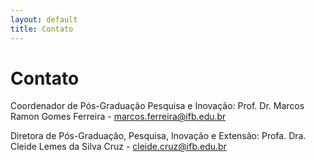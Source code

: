 ```yaml
---
layout: default
title: Contato
---
```


<div id="contact">
  <h1 class="pageTitle">Contato</h1>
  <div class="contactContent">
    <p>Coordenador de Pós-Graduação Pesquisa e Inovação: Prof. Dr. Marcos Ramon Gomes Ferreira - <a href="mailto:marcos.ferreira@ifb.edu.br">marcos.ferreira@ifb.edu.br</a></p>
    <p>Diretora de Pós-Graduação, Pesquisa, Inovação e Extensão: Profa. Dra. Cleide Lemes da Silva Cruz - <a href="mailto:cleide.cruz@ifb.edu.br">cleide.cruz@ifb.edu.br</a></p>
  </div>
</div>
